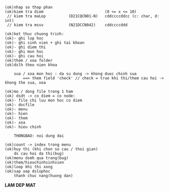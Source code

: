     (ok)nhap so thap phan 
    (ok)kiem tra diem                           (0 <= x <= 10)
     // kiem tra maLop          (D21CQCN01-N)   cddccccddcc (c: char, d: int)
     // kiem tra mssv           (N21DCCN042)    cddccccddd
    
    (ok)ket thuc chuong trinh:
    (ok)- ghi lop hoc
    (ok)- ghi sinh vien + ghi tai khoan
    (ok)- ghi diem thi
    (ok)- ghi mon hoc
    (ok)- ghi cau hoi
    (ok)them / xoa folder
    (ok)dslh theo nien khoa

        sua / xoa mon hoc : da su dung -> khong duoc chinh sua
            ==> them field 'check' // check = true khi thi/them cau hoi -> khong the sua, xoa

    (ok)mo / dong file trong 1 ham
    (ok) dsdt -> co diem = co node:
    (ok)- file chi luu mon hoc co diem
    (ok)- docfile
    (ok)- menu
    (ok)- hien
    (ok)- them
    (ok)- xoa
    (ok)- hieu chinh

        THONGBAO: noi dung dai

    (ok)count -> index trong menu 
    (ok)huy thi (khi chon so cau / thoi gian)
        ds cau hoi da thi(bug)
    (ok)menu dsmh qua trang(bug)
    (ok)them/hieuchinhsinhvien
    (ok)loop khi thi xong
    (ok)sap xep dslophoc
        thanh chuc nang(huong dan)
        
**LAM DEP MAT**